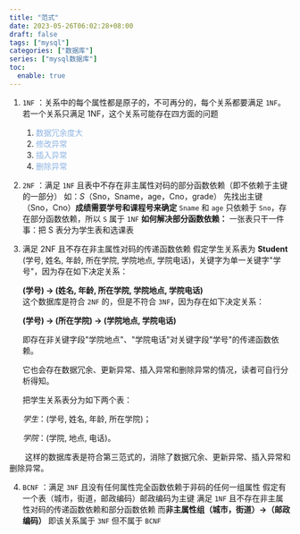 ```yaml
---
title: "范式"
date: 2023-05-26T06:02:28+08:00
draft: false
tags: ["mysql"]
categories: ["数据库"]
series: ["mysql数据库"]
toc:
  enable: true
---
```


1. `1NF` ：关系中的每个属性都是原子的，不可再分的，每个关系都要满足 `1NF`。
   若一个关系只满足 1NF，这个关系可能存在四方面的问题
   1. <font color="#8db3e2">数据冗余度大</font>
   2. <font color="#8db3e2">修改异常</font>
   3. <font color="#8db3e2">插入异常</font>
   4. <font color="#8db3e2">删除异常</font>

1. `2NF` ：满足 `1NF` 且表中不存在非主属性对码的部分函数依赖（即不依赖于主键的一部分）
	如：*S*（Sno，Sname，age，Cno，grade）
	先找出主键（Sno，Cno）**成绩需要学号和课程号来确定**
	`Sname` 和 `age` 只依赖于 `Sno`，存在部分函数依赖，所以 `S` 属于 `1NF`
	**如何解决部分函数依赖：**
	一张表只干一件事：把 S 表分为学生表和选课表
	
2. 满足 2NF 且不存在非主属性对码的传递函数依赖
	假定学生关系表为 **Student** (学号, 姓名, 年龄, 所在学院, 学院地点, 学院电话)，关键字为单一关键字"学号"，因为存在如下决定关系：   
	
	**(学号) → (姓名, 年龄, 所在学院, 学院地点, 学院电话)**  
	这个数据库是符合 `2NF` 的，但是不符合 `3NF`，因为存在如下决定关系：
	  
	**(学号) → (所在学院) → (学院地点, 学院电话)**  
  
	即存在非关键字段"学院地点"、"学院电话"对关键字段"学号"的传递函数依赖。  
	  
	它也会存在数据冗余、更新异常、插入异常和删除异常的情况，读者可自行分析得知。  
	  
	把学生关系表分为如下两个表：  
		  
	*学生*：(学号, 姓名, 年龄, 所在学院)；  
		  
	*学院*：(学院, 地点, 电话)。  
  
　　这样的数据库表是符合第三范式的，消除了数据冗余、更新异常、插入异常和删除异常。

4. `BCNF` ：满足 `3NF` 且没有任何属性完全函数依赖于非码的任何一组属性
	假定有一个表（城市，街道，邮政编码）邮政编码为主键
	满足 `1NF` 且不存在非主属性对码的传递函数依赖和部分函数依赖
	而**非主属性组（城市，街道）→（邮政编码）**
	即该关系属于 `3NF` 但不属于 `BCNF`